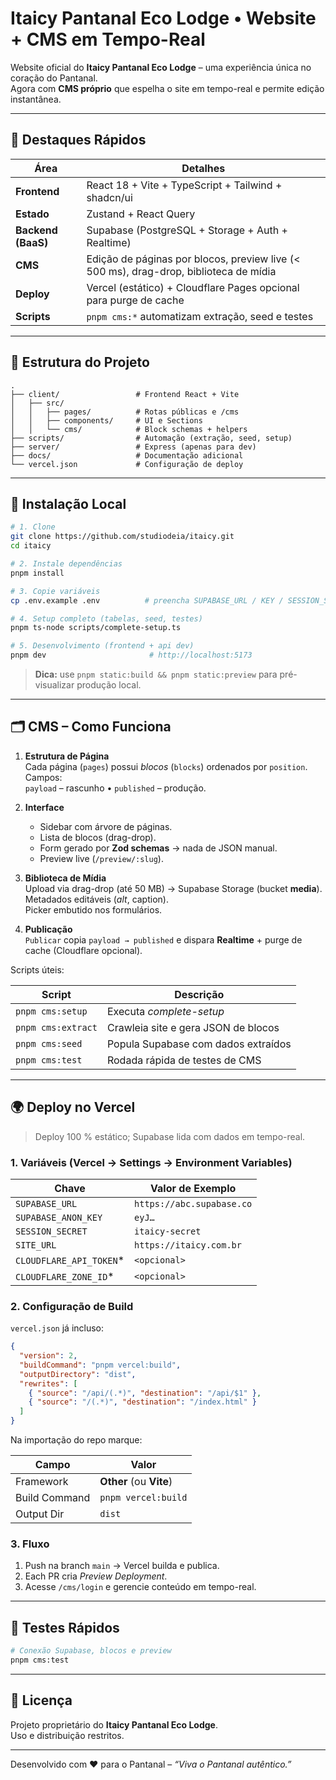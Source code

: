 # Itaicy Pantanal Eco Lodge • Website + CMS em Tempo-Real

Website oficial do **Itaicy Pantanal Eco Lodge** – uma experiência única no coração do Pantanal.  
Agora com **CMS próprio** que espelha o site em tempo-real e permite edição instantânea.

---

## 🌟 Destaques Rápidos

| Área | Detalhes |
|------|----------|
| **Frontend** | React 18 + Vite + TypeScript + Tailwind + shadcn/ui |
| **Estado** | Zustand + React Query |
| **Backend (BaaS)** | Supabase (PostgreSQL + Storage + Auth + Realtime) |
| **CMS** | Edição de páginas por blocos, preview live (< 500 ms), drag-drop, biblioteca de mídia |
| **Deploy** | Vercel (estático) + Cloudflare Pages opcional para purge de cache |
| **Scripts** | `pnpm cms:*` automatizam extração, seed e testes |

---

## 📂 Estrutura do Projeto

```
.
├── client/                 # Frontend React + Vite
│   ├── src/
│   │   ├── pages/          # Rotas públicas e /cms
│   │   ├── components/     # UI e Sections
│   │   └── cms/            # Block schemas + helpers
├── scripts/                # Automação (extração, seed, setup)
├── server/                 # Express (apenas para dev)
├── docs/                   # Documentação adicional
└── vercel.json             # Configuração de deploy
```

---

## 🚀 Instalação Local

```bash
# 1. Clone
git clone https://github.com/studiodeia/itaicy.git
cd itaicy

# 2. Instale dependências
pnpm install

# 3. Copie variáveis
cp .env.example .env          # preencha SUPABASE_URL / KEY / SESSION_SECRET etc.

# 4. Setup completo (tabelas, seed, testes)
pnpm ts-node scripts/complete-setup.ts

# 5. Desenvolvimento (frontend + api dev)
pnpm dev                       # http://localhost:5173
```

> **Dica:** use `pnpm static:build && pnpm static:preview` para pré-visualizar produção local.

---

## 🗂️ CMS – Como Funciona

1. **Estrutura de Página**  
   Cada página (`pages`) possui *blocos* (`blocks`) ordenados por `position`.  
   Campos:  
   `payload` – rascunho • `published` – produção.

2. **Interface**  
   - Sidebar com árvore de páginas.  
   - Lista de blocos (drag-drop).  
   - Form gerado por **Zod schemas** → nada de JSON manual.  
   - Preview live (`/preview/:slug`).

3. **Biblioteca de Mídia**  
   Upload via drag-drop (até 50 MB) → Supabase Storage (bucket **media**).  
   Metadados editáveis (*alt*, caption).  
   Picker embutido nos formulários.

4. **Publicação**  
   `Publicar` copia `payload → published` e dispara **Realtime** + purge de cache (Cloudflare opcional).

Scripts úteis:

| Script | Descrição |
|--------|-----------|
| `pnpm cms:setup`   | Executa *complete-setup* |
| `pnpm cms:extract` | Crawleia site e gera JSON de blocos |
| `pnpm cms:seed`    | Popula Supabase com dados extraídos |
| `pnpm cms:test`    | Rodada rápida de testes de CMS |

---

## 🌍 Deploy no Vercel

> Deploy 100 % estático; Supabase lida com dados em tempo-real.

### 1. Variáveis (Vercel → Settings → Environment Variables)

| Chave | Valor de Exemplo |
|-------|------------------|
| `SUPABASE_URL` | `https://abc.supabase.co` |
| `SUPABASE_ANON_KEY` | `eyJ…` |
| `SESSION_SECRET` | `itaicy-secret` |
| `SITE_URL` | `https://itaicy.com.br` |
| `CLOUDFLARE_API_TOKEN`* | `<opcional>` |
| `CLOUDFLARE_ZONE_ID`* | `<opcional>` |

### 2. Configuração de Build

`vercel.json` já incluso:

```json
{
  "version": 2,
  "buildCommand": "pnpm vercel:build",
  "outputDirectory": "dist",
  "rewrites": [
    { "source": "/api/(.*)", "destination": "/api/$1" },
    { "source": "/(.*)", "destination": "/index.html" }
  ]
}
```

Na importação do repo marque:

| Campo | Valor |
|-------|-------|
| Framework | **Other** (ou **Vite**) |
| Build Command | `pnpm vercel:build` |
| Output Dir | `dist` |

### 3. Fluxo

1. Push na branch `main` → Vercel builda e publica.  
2. Each PR cria *Preview Deployment*.  
3. Acesse `/cms/login` e gerencie conteúdo em tempo-real.

---

## 🧪 Testes Rápidos

```bash
# Conexão Supabase, blocos e preview
pnpm cms:test
```

---

## 📝 Licença

Projeto proprietário do **Itaicy Pantanal Eco Lodge**.  
Uso e distribuição restritos.

---

Desenvolvido com ❤️ para o Pantanal – _“Viva o Pantanal autêntico.”_
